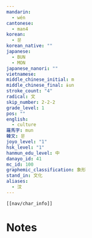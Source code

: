 ```yaml
---
mandarin:
  - wén
cantonese:
  - man4
korean:
  - 문
korean_native: ""
japanese:
  - BUN
  - MON
japanese_nanori: ""
vietnamese:
middle_chinese_initial: m
middle_chinese_final: ɨun
stroke_count: "4"
radical: 文
skip_number: 2-2-2
grade_level: 1
pos: ""
english:
  - culture
羅馬字: mun
韓文: 문
joyo_level: "1"
hsk_level: "1"
hanmun_edu_level: 中
danayo_id: 41
mc_id: 100
graphemic_classification: 象形
stand_in: 文化
aliases:
  - 汶
---
```

```meta-bind-embed
[[nav/char_info]]
```

# Notes
